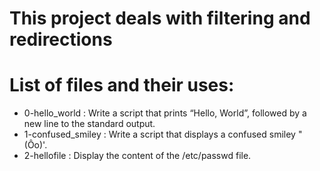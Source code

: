  # This project deals with filtering and redirections
 # List of files and their uses:

 * 0-hello_world : Write a script that prints “Hello, World”, followed by a new line to the standard output.
 * 1-confused_smiley : Write a script that displays a confused smiley "(Ôo)'.
 * 2-hellofile : Display the content of the /etc/passwd file.
